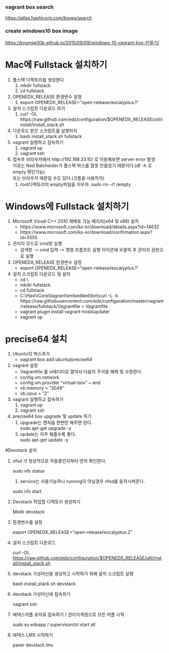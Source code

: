 ### vagrant box search
https://atlas.hashicorp.com/boxes/search

### create windows10 box image
https://kyungw00k.github.io/2015/09/09/windows-10-vagrant-box-만들기/

<h1>Mac에 Fullstack 설치하기</h1>
<ol>
  <li>풀스택 디렉토리를 생성한다
    <ol>
      <li>mkdir fullstack</li>
      <li>cd fullstack</li>
    </ol>  
  </li>    
  <li>OPENEDX_RELEASE 환경변수 설정
    <ol>
      <li>export OPENEDX_RELEASE="open-release/eucalyptus.1"</li>
    </ol>
  </li>
  <li>설치 스크립트 다운로드 하기
    <ol>
      <li>curl -OL https://raw.github.com/edx/configuration/$OPENEDX_RELEASE/util/install/install_stack.sh</li>
    </ol>
  </li>
  <li>다운로드 받은 스크립트를 실행하자
    <ol>
      <li>bash install_stack.sh fullstack</li>
    </ol>
  </li>
  <li>vagrant 실행하고 접속하기
    <ol>
      <li>vagrant up</li>
      <li>vagrant ssh</li>
    </ol>
  </li>  
  
  <li>접속후 브라우저에서 http://192.168.33.10/ 로 이동해보면 server error 발생<br/>
        이유는 Ned Batchelder가 풀스택 박스를 잘못 만들었기 때문이다.(df -h 로 empty 확인가능) <br/>
        또는 브라우저 때문일 수도 있다.(크롬을 사용하자) 
    <ol>
      <li>root디렉토리의 empty파일을 지우자. sudo rm -rf /empty</li>      
    </ol>
  </li>    
</ol>

<h1>Windows에 Fullstack 설치하기</h1>
<ol>
  <li>Microsoft Visual C++ 2010 재배포 가능 패키지(x64 및 x86)  설치
    <ul>
      <li>https://www.microsoft.com/ko-kr/download/details.aspx?id=14632</li>
      <li>https://www.microsoft.com/ko-kr/download/confirmation.aspx?id=5555</li>
    </ul>
  </li>
  <li> 관리자 모드로 cmd창 실행
    <ul>
      <li>검색창 -> cmd 입력 -> 명령 프롬프트 실행 아이콘에 우클릭 후 관리자 권한으로 실행</li>
    </ul>
  </li>
  <li>OPENEDX_RELEASE 환경변수 설정
    <ul>
      <li>export OPENEDX_RELEASE="open-release/eucalyptus.1"</li>
    </ul>
  </li>
  <li>설치 스크립트 다운로드 및 설치
    <ul>
      <li>cd \ </li>
      <li>mkdir fullstack</li>
      <li>cd fullstack</li>
      <li>C:\HashiCorp\Vagrant\embedded\bin\curl -L -k https://raw.githubusercontent.com/edx/configuration/master/vagrant/release/fullstack/Vagrantfile > Vagrantfile</li>
      <li>vagrant plugin install vagrant-hostsupdater</li>
      <li>vagrant up</li>
    </ul>
  </li>
</ol>

<h1>precise64 설치</h1>
<ol>
  <li>Ubuntu12 박스추가
    <ul>
      <li>vagrant box add ubuntu/precise64</li>
    </ul>
  </li>
  <li> vagrant 설정 
    <ul>
      <li>Vagrantfile 를 vi에디터로 열어서 다음의 주석을 해제 및 수정한다.</li>
      <li>config.vm.network</li>
      <li>config.vm.provider “virtual-box” ~ end</li>
      <li>vb.memory = “2048”</li>
      <li>vb.cpus = “2”</li>
    </ul>
  </li>
  <li>vagrant 실행하고 접속하기
    <ol>
      <li>vagrant up</li>
      <li>vagrant ssh</li>
    </ol>
  </li>  
   <li>precise64 box upgrade 및 update 하기
    <ol>
      <li>upgrade는 맨처음 한번만 해주면 된다. <br/> sudo apt-get upgrade -y</li>
      <li>update는 자주 해줄수록 좋다. <br/> sudo apt-get update -y</li>
    </ol>
  </li>  
  </ol>

#Devstack 설치

1. nfsd 가 정상적으로 작동중인지부터 먼저 확인한다.
   
   sudo nfs status
   
   1) service는 사용가능하나 running이 아닐경우 nfsd를 동작시켜준다.
      
	sudo nfs start

2. Devstack 작업할 디렉토리 생성하기

   Mkdir devstack
 
3. 환경변수를 설정

   export OPENEDX_RELEASE="open-release/eucalyptus.2”

4. 설치 스크립트 다운로드	
	
   curl -OL https://raw.github.com/edx/configuration/$OPENEDX_RELEASE/util/install/install_stack.sh

5. devstack 가성머신을 생성하고 시작하기 위해 설치 스크립트 실행

   bash install_stack.sh devstack
	
6. devstack 가성머신에 접속하기

   vagrant ssh

7. 에덱스어플 유저로 접속하기 / 관리자계정으로 모든 어플 시작

   sudo su edxapp      / supervisorctrl start all	 

8. 에덱스 LMS 시작하기

   paver devstack lms

